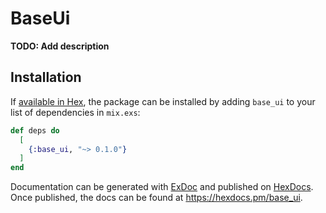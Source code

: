 # BaseUi

**TODO: Add description**

## Installation

If [available in Hex](https://hex.pm/docs/publish), the package can be installed
by adding `base_ui` to your list of dependencies in `mix.exs`:

```elixir
def deps do
  [
    {:base_ui, "~> 0.1.0"}
  ]
end
```

Documentation can be generated with [ExDoc](https://github.com/elixir-lang/ex_doc)
and published on [HexDocs](https://hexdocs.pm). Once published, the docs can
be found at <https://hexdocs.pm/base_ui>.

